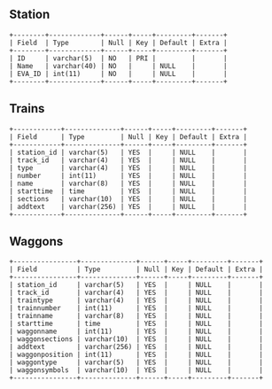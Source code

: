 Station
-------

    +--------+-------------+------+-----+---------+-------+
    | Field  | Type        | Null | Key | Default | Extra |
    +--------+-------------+------+-----+---------+-------+
    | ID     | varchar(5)  | NO   | PRI |         |       |
    | Name   | varchar(40) | NO   |     | NULL    |       |
    | EVA_ID | int(11)     | NO   |     | NULL    |       |
    +--------+-------------+------+-----+---------+-------+

Trains
------

    +------------+--------------+------+-----+---------+-------+
    | Field      | Type         | Null | Key | Default | Extra |
    +------------+--------------+------+-----+---------+-------+
    | station_id | varchar(5)   | YES  |     | NULL    |       |
    | track_id   | varchar(4)   | YES  |     | NULL    |       |
    | type       | varchar(4)   | YES  |     | NULL    |       |
    | number     | int(11)      | YES  |     | NULL    |       |
    | name       | varchar(8)   | YES  |     | NULL    |       |
    | starttime  | time         | YES  |     | NULL    |       |
    | sections   | varchar(10)  | YES  |     | NULL    |       |
    | addtext    | varchar(256) | YES  |     | NULL    |       |
    +------------+--------------+------+-----+---------+-------+

Waggons
-------

    +----------------+--------------+------+-----+---------+-------+
    | Field          | Type         | Null | Key | Default | Extra |
    +----------------+--------------+------+-----+---------+-------+
    | station_id     | varchar(5)   | YES  |     | NULL    |       |
    | track_id       | varchar(4)   | YES  |     | NULL    |       |
    | traintype      | varchar(4)   | YES  |     | NULL    |       |
    | trainnumber    | int(11)      | YES  |     | NULL    |       |
    | trainname      | varchar(8)   | YES  |     | NULL    |       |
    | starttime      | time         | YES  |     | NULL    |       |
    | waggonname     | int(11)      | YES  |     | NULL    |       |
    | waggonsections | varchar(10)  | YES  |     | NULL    |       |
    | addtext        | varchar(256) | YES  |     | NULL    |       |
    | waggonposition | int(11)      | YES  |     | NULL    |       |
    | waggontype     | varchar(5)   | YES  |     | NULL    |       |
    | waggonsymbols  | varchar(10)  | YES  |     | NULL    |       |
    +----------------+--------------+------+-----+---------+-------+
